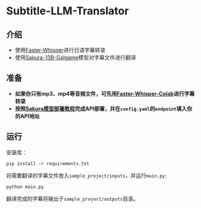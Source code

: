 # Subtitle-LLM-Translator
## 介绍
- 使用[Faster-Whisper](https://github.com/SYSTRAN/faster-whisper)进行日语字幕转录
- 使用[Sakura-13B-Galgame](https://github.com/SakuraLLM/Sakura-13B-Galgame)模型对字幕文件进行翻译

## 准备
- **如果你只有mp3、mp4等音频文件，可先用[Faster-Whisper-Colab](https://colab.research.google.com/github/Isotr0py/Sakura-Subtitle/blob/main/whisper/Faster-Whisper-Colab.ipynb)进行字幕转录**
- **按照[Sakura模型部署教程](https://github.com/SakuraLLM/Sakura-13B-Galgame/wiki)完成API部署，并在`config.yaml`的`endpoint`填入你的API地址**

## 运行
安装库：
```
pip install -r requirements.txt
```
将需要翻译的字幕文件放入`sample_project/inputs`，并运行`main.py`:
```
python main.py
```
翻译完成的字幕将输出于`sample_project/outputs`目录。
